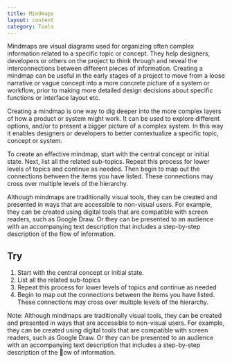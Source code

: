 ```yaml
---
title: Mindmaps
layout: content
category: Tools
---
```


Mindmaps are visual diagrams used for organizing often complex information related to a specific topic or concept. They help designers, developers or others on the project to think through and reveal the interconnections between different pieces of information. Creating a mindmap can be useful in the early stages of a project to move from a loose narrative or vague concept into a more concrete picture of a system or workflow, prior to making more detailed design decisions about specific functions or interface layout etc.

Creating a mindmap is one way to dig deeper into the more complex layers of how a product or system might work. It can be used to explore different options, and/or to present a bigger picture of a complex system. In this way it enables designers or developers to better contextualize a specific topic, concept or system.

To create an effective mindmap, start with the central concept or initial state. Next, list all the related sub-topics. Repeat this process for lower levels of topics and continue as needed. Then begin to map out the connections between the items you have listed. These connections may cross over multiple levels of the hierarchy.

Although mindmaps are traditionally visual tools, they can be created and presented in ways that are accessible to non-visual users. For example, they can be created using digital tools that are compatible with screen readers, such as Google Draw. Or they can be presented to an audience with an accompanying text description that includes a step-by-step description of the flow of information.
  
## Try

1. Start with the central concept or initial state.
2. List all the related sub-topics
3. Repeat this process for lower levels of topics and continue as needed
4. Begin to map out the connections between the items you have listed. These connections may cross over multiple levels of the hierarchy.

Note: Although mindmaps are traditionally visual tools, they can be created and presented in ways that are accessible to non-visual users. For example, they can be created using digital tools that are compatible with screen readers, such as Google Draw. Or they can be presented to an audience with an accompanying text description that includes a step-by-step description of the ow of information.
